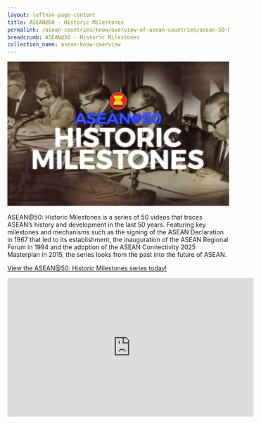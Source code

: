 ```yaml
---
layout: leftnav-page-content
title: ASEAN@50 - Historic Milestones
permalink: /asean-countries/know/overview-of-asean-countries/asean-50-historic-milestones/
breadcrumb: ASEAN@50 - Historic Milestones
collection_name: asean-know-overview
---
```


<img src="\images\asean-countries\asean-50.jpg" alt="ASEAN snapshot banner" style="width:800px;" />

ASEAN@50: Historic Milestones is a series of 50 videos that traces ASEAN’s history and development in the last 50 years. Featuring key milestones and mechanisms such as the signing of the ASEAN Declaration in 1967 that led to its establishment, the inauguration of the ASEAN Regional Forum in 1994 and the adoption of the ASEAN Connectivity 2025  Masterplan in 2015, the series looks from the past into the future of ASEAN. 

[View the ASEAN@50: Historic Milestones series today!](https://www.youtube.com/playlist?list=PL8iW4pSvDCw4DaQqnEOO0hL5vD8BFxsEu)

<iframe width="560" height="315" src="https://www.youtube.com/embed/videoseries?list=PL8iW4pSvDCw4DaQqnEOO0hL5vD8BFxsEu" frameborder="0" allow="accelerometer; autoplay; clipboard-write; encrypted-media; gyroscope; picture-in-picture" allowfullscreen></iframe>